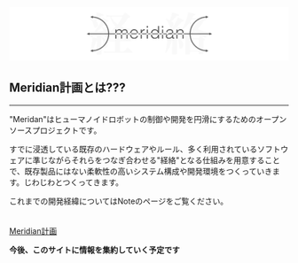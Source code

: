![meridian_logo](img/meridian_logo.png)

## Meridian計画とは???
----
  
  "Meridan"はヒューマノイドロボットの制御や開発を円滑にするためのオープンソースプロジェクトです。  
  
すでに浸透している既存のハードウェアやルール、多く利用されているソフトウェアに準じながらそれらをつなぎ合わせる"経絡"となる仕組みを用意することで、既存製品にはない柔軟性の高いシステム構成や開発環境をつくっていきます。じわじわとつくってきます。  
  
これまでの開発経緯についてはNoteのページをご覧ください。   
<br>  
[Meridian計画](https://note.com/ninagawa123/n/nb768563591be)
<br>  

**今後、このサイトに情報を集約していく予定です**


